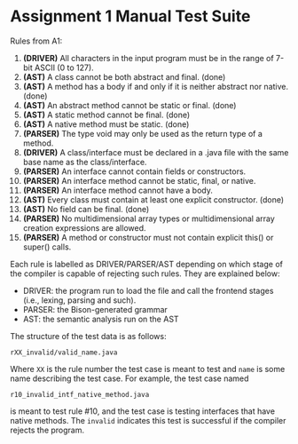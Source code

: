 # Assignment 1 Manual Test Suite

Rules from A1:

1. **(DRIVER)** All characters in the input program must be in the range of 7-bit ASCII (0 to 127).
2. **(AST)** A class cannot be both abstract and final. (done)
3. **(AST)** A method has a body if and only if it is neither abstract nor native. (done)
4. **(AST)** An abstract method cannot be static or final. (done)
5. **(AST)** A static method cannot be final. (done)
6. **(AST)** A native method must be static. (done)
7. **(PARSER)** The type void may only be used as the return type of a method.
8. **(DRIVER)** A class/interface must be declared in a .java file with the same base name as the class/interface.
9. **(PARSER)** An interface cannot contain fields or constructors.
10. **(PARSER)** An interface method cannot be static, final, or native.
11. **(PARSER)** An interface method cannot have a body.
12. **(AST)** Every class must contain at least one explicit constructor. (done)
13. **(AST)** No field can be final. (done)
14. **(PARSER)** No multidimensional array types or multidimensional array creation expressions are allowed.
15. **(PARSER)** A method or constructor must not contain explicit this() or super() calls.

Each rule is labelled as DRIVER/PARSER/AST depending on which stage of the compiler is capable of rejecting such rules. They are explained below:
- DRIVER: the program run to load the file and call the frontend stages (i.e., lexing, parsing and such).
- PARSER: the Bison-generated grammar
- AST: the semantic analysis run on the AST

The structure of the test data is as follows:
```
rXX_invalid/valid_name.java
```

Where `XX` is the rule number the test case is meant to test and `name` is some name describing the test case. For example, the test case named
```
r10_invalid_intf_native_method.java
```
is meant to test rule #10, and the test case is testing interfaces that have native methods. The `invalid` indicates this test is successful if the compiler rejects the program.
